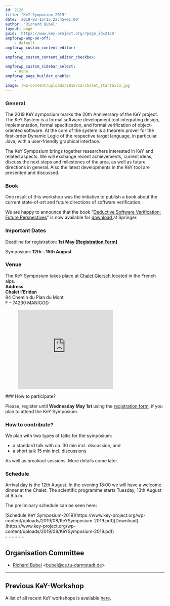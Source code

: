 ```yaml
---
id: 2120
title: 'KeY Symposium 2019'
date: '2019-02-15T15:22:45+01:00'
author: 'Richard Bubel'
layout: page
guid: 'https://www.key-project.org/?page_id=2120'
ampforwp-amp-on-off:
    - default
ampforwp_custom_content_editor:
    - ''
ampforwp_custom_content_editor_checkbox:
    - ''
ampforwp_custom_sidebar_select:
    - none
ampforwp_page_builder_enable:
    - ''
image: /wp-content/uploads/2016/12/chalet_startbild.jpg
---
```


### General

The 2019 KeY symposium marks the 20th Anniversary of the KeY project. The KeY System is a formal software development tool integrating design, implementation, formal specification, and formal verification of object-oriented software. At the core of the system is a theorem prover for the first-order Dynamic Logic of the respective target language, in particular Java, with a user-friendly graphical interface.

The KeY Symposium brings together researchers interested in KeY and related aspects. We will exchange recent achievements, current ideas, discuss the next steps and milestones of the area, as well as future directions in general. Also the latest developments in the KeY tool are presented and discussed.

### Book

One result of this workshop was the initiative to publish a book about the current state-of-art and future directions of software verification.

 We are happy to announce that the book “[Deductive Software Verification: Future Perspectives](https://www.springer.com/978-3-030-64353-9)” is now available for [<span aria-hidden="true" class="glyphicon glyphicon-download-alt"> download </span>](https://www.springer.com/978-3-030-64353-9) at Springer.

### Important Dates

Deadline for registration: **1st May \[[Registration Form](https://goo.gl/forms/p0rNiGkibILYRTFI3)\]**

Symposium: **12th – 15th August**

### Venue

The KeY Symposium takes place at [Chalet Giersch ](http://www.giersch-stiftung.tu-darmstadt.de/chalet_giersch/das_haus/das_haus.de.jsp)located in the French alps.  
**Address**  
**Chalet l’Eridan**  
84 Chemin du Plan du Mont  
F – 74230 MANIGOD

<figure><iframe allowfullscreen="allowfullscreen" class="embed-responsive-item" height="250" loading="lazy" src="https://www.google.com/maps/embed?pb=!1m18!1m12!1m3!1d347.2447399776789!2d6.389026958064065!3d45.87215147910797!2m3!1f0!2f0!3f0!3m2!1i1024!2i768!4f13.1!3m3!1m2!1s0x478bee048b87ce3b%3A0xbb5b180b87f676ef!2s84+Chemin+du+Plan+du+Mont%2C+74230+Manigod%2C+France!5e0!3m2!1sen!2sde!4v1460713937811" style="border: 0;" width="300"></iframe></figure>### How to participate?

Please, register until **Wednesday May 1st** using the [registration form](https://goo.gl/forms/p0rNiGkibILYRTFI3), if you plan to attend the KeY Symposium.

### How to contribute?  


We plan with two types of talks for the symposium:

- a standard talk with ca. 30 min incl. discussion, and
- a short talk 15 min incl. discussions

As well as breakout sessions. More details come later.

### Schedule

Arrival day is the 12th August. In the evening 18:00 we will have a welcome dinner at the Chalet. The scientific programme starts Tuesday, 13th August at 9 a.m.

The preliminary schedule can be seen here:

<div class="wp-block-file">[Schedule KeY Symposium-2019](https://www.key-project.org/wp-content/uploads/2019/08/KeYSymposium-2019.pdf)[Download](https://www.key-project.org/wp-content/uploads/2019/08/KeYSymposium-2019.pdf)</div>- - - - - -

## Organisation Committee

- [Richard Bubel](https://www.informatik.tu-darmstadt.de/se/gruppenmitglieder/groupmembers_detailseite_51008.en.jsp) &lt;bubel@cs.tu-darmstadt.de&gt;

- - - - - -

## Previous KeY-Workshop

A list of all recent KeY workshops is available [here](https://www.key-project.org/key-symposium/).

<div class="row"><div class="col-md-9 col-md-pull-3"></div></div>